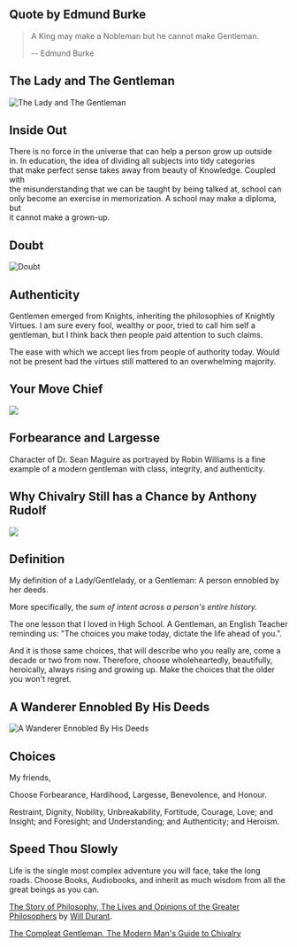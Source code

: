 Quote by Edmund Burke
---------------------

> A King may make a Nobleman but he cannot make Gentleman.
> 
> \-- Edmund Burke

The Lady and The Gentleman
--------------------------

![The Lady and The Gentleman](/image/gentleman.jpg)

Inside Out
----------

There is no force in the universe that can help a person grow up outside  
in. In education, the idea of dividing all subjects into tidy categories  
that make perfect sense takes away from beauty of Knowledge. Coupled with  
the misunderstanding that we can be taught by being talked at, school can  
only become an exercise in memorization. A school may make a diploma, but  
it cannot make a grown-up.

Doubt
-----

![Doubt](/image/doubt.jpg)

Authenticity
------------

Gentlemen emerged from Knights, inheriting the philosophies of Knightly  
Virtues. I am sure every fool, wealthy or poor, tried to call him self a  
gentleman, but I think back then people paid attention to such claims.

The ease with which we accept lies from people of authority today. Would  
not be present had the virtues still mattered to an overwhelming majority.

Your Move Chief
---------------

[![]( /image/yid-oRG2jlQWCsY.jpg)](https://www.youtube.com/watch?v=oRG2jlQWCsY)

Forbearance and Largesse
------------------------

Character of Dr. Sean Maguire as portrayed by Robin Williams is a fine  
example of a modern gentleman with class, integrity, and authenticity.

Why Chivalry Still has a Chance by Anthony Rudolf
-------------------------------------------------

[![]( /image/yid-VLAM6YxV_gA.jpg)](https://www.youtube.com/watch?v=VLAM6YxV_gA)

Definition
----------

My definition of a Lady/Gentlelady, or a Gentleman: A person ennobled by  
her deeds.

More specifically, the _sum of intent across a person's entire history._

The one lesson that I loved in High School. A Gentleman, an English Teacher  
reminding us: "The choices you make today, dictate the life ahead of you.".

And it is those same choices, that will describe who you really are, come a  
decade or two from now. Therefore, choose wholeheartedly, beautifully,  
heroically, always rising and growing up. Make the choices that the older  
you won't regret.

A Wanderer Ennobled By His Deeds
--------------------------------

![A Wanderer Ennobled By His Deeds](/image/wanderer.jpg)

Choices
-------

My friends,

Choose Forbearance, Hardihood, Largesse, Benevolence, and Honour.

Restraint, Dignity, Nobility, Unbreakability, Fortitude, Courage, Love; and  
Insight; and Foresight; and Understanding; and Authenticity; and Heroism.

Speed Thou Slowly
-----------------

Life is the single most complex adventure you will face, take the long  
roads. Choose Books, Audiobooks, and inherit as much wisdom from all the  
great beings as you can.

[The Story of Philosophy, The Lives and Opinions of the Greater Philosophers](https://www.audible.com/pd/The-Story-of-Philosophy-Audiobook/B0044EQEIA) by [Will Durant](https://en.wikipedia.org/wiki/Will_Durant).

[The Compleat Gentleman, The Modern Man's Guide to Chivalry](https://www.audible.com/pd/The-Compleat-Gentleman-Audiobook/B002V5GZ4W)